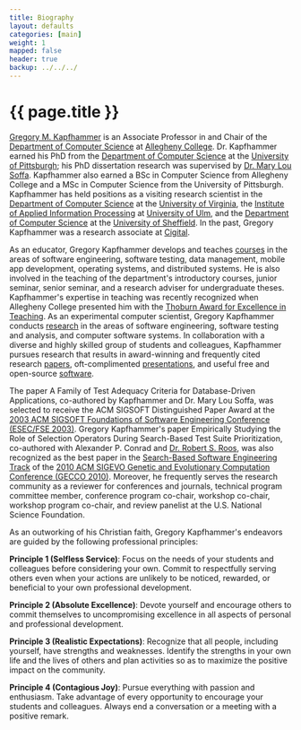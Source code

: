 ```yaml
---
title: Biography 
layout: defaults
categories: [main]
weight: 1
mapped: false
header: true
backup: ../../../
---
```


# {{ page.title }}

[Gregory M. Kapfhammer]({{page.backup}}) is an Associate Professor in and Chair of the [Department of Computer
Science](http://www.cs.allegheny.edu) at [Allegheny College](http://www.allegheny.edu). Dr. Kapfhammer earned his PhD
from the [Department of Computer Science](http://www.cs.pitt.edu) at the [University of
Pittsburgh](http://www.pitt.edu); his PhD dissertation research was supervised by [Dr. Mary Lou
Soffa](http://www.cs.virginia.edu/~soffa/). Kapfhammer also earned a BSc in Computer Science from Allegheny College and
a MSc in Computer Science from the University of Pittsburgh. Kapfhammer has held positions as a visiting research
scientist in the [Department of Computer Science](http://www.cs.virginia.edu) at the [University of
Virginia](http://www.viginia.edu), the [Institute of Applied Information
Processing](http://iai.mathematik.uni-ulm.de/en/index.html) at [University of Ulm](http://www.uni-ulm.de/en), and the
[Department of Computer Science](https://www.sheffield.ac.uk/dcs) at the [University of
Sheffield](http://www.sheffield.ac.uk/). In the past, Gregory Kapfhammer was a research associate at
[Cigital](http://www.cigital.com/). 

As an educator, Gregory Kapfhammer develops and teaches [courses]({{page.backup}}/site/main/Teaching) in the areas of
software engineering, software testing, data management, mobile app development, operating systems, and distributed
systems. He is also involved in the teaching of the department's introductory courses, junior seminar, senior seminar,
and a research adviser for undergraduate theses.  Kapfhammer's expertise in teaching was recently recognized when
Allegheny College presented him with the [Thoburn Award for Excellence in
Teaching](http://sites.allegheny.edu/alumni/involved/allegheny-awards/recipients/#thoburn). As an experimental computer
scientist, Gregory Kapfhammer conducts [research]({{page.backup}}/site/main/Research/) in the areas of software
engineering, software testing and analysis, and computer software systems. In collaboration with a diverse and highly
skilled group of students and colleagues, Kapfhammer pursues research that results in award-winning and frequently cited
research [papers]({{page.backup}}/site/research/Papers/), oft-complimented
[presentations]({{page.backup}}/site/research/Presentations/), and useful free and open-source
[software]({{page.backup}}/site/main/Software/).

The paper A Family of Test Adequacy Criteria for Database-Driven Applications, co-authored by Kapfhammer and Dr. Mary
Lou Soffa, was selected to receive the ACM SIGSOFT Distinguished Paper Award at the [2003 ACM SIGSOFT Foundations of
Software Engineering Conference (ESEC/FSE 2003)](http://esecfse.cs.helsinki.fi/). Gregory Kapfhammer's paper Empirically
Studying the Role of Selection Operators During Search-Based Test Suite Prioritization, co-authored with Alexander P.
Conrad and [Dr. Robert S. Roos](http://www.cs.allegheny.edu/~rroos/), was also recognized as the best paper in the
[Search-Based Software Engineering Track](http://www.sigevo.org/gecco-2010/organizers-tracks.html#sbse) of the [2010 ACM
SIGEVO Genetic and Evolutionary Computation Conference (GECCO 2010)](http://www.sigevo.org/gecco-2010/). Moreover, he
frequently serves the research community as a reviewer for conferences and journals, technical program committee member,
conference program co-chair, workshop co-chair, workshop program co-chair, and review panelist at the U.S. National
Science Foundation.

As an outworking of his Christian faith, Gregory Kapfhammer's endeavors are guided by the following professional principles:

<b>Principle 1 (Selfless Service)</b>: Focus on the needs of your students and colleagues before considering your own. Commit to
respectfully serving others even when your actions are unlikely to be noticed, rewarded, or beneficial to your own
professional development.

<b>Principle 2 (Absolute Excellence)</b>: Devote yourself and encourage others to commit themselves to uncompromising excellence
in all aspects of personal and professional development.

**Principle 3 (Realistic Expectations)**: Recognize that all people, including yourself, have strengths and weaknesses.
Identify the strengths in your own life and the lives of others and plan activities so as to maximize the positive
impact on the community.

**Principle 4 (Contagious Joy)**: Pursue everything with passion and enthusiasm. Take advantage of every opportunity to
encourage your students and colleagues. Always end a conversation or a meeting with a positive remark.
